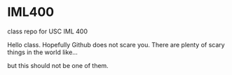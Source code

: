 # IML400
class repo for USC IML 400

Hello class. Hopefully Github does not scare you. There are plenty of scary things in the world like...

but this should not be one of them.
